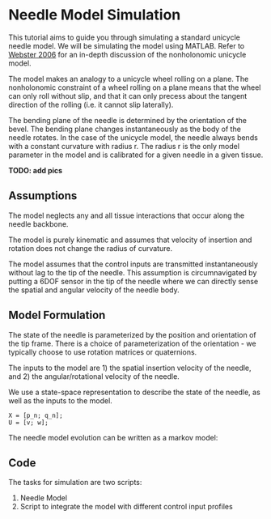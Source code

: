 # Needle Model Simulation

This tutorial aims to guide you through simulating a standard unicycle needle model. We will be simulating the model using MATLAB. Refer to [Webster 2006](http://research.vuse.vanderbilt.edu/MEDLab/sites/default/files/papers/WebsterJRR2006.pdf) for an in-depth discussion of the nonholonomic unicycle model.

The model makes an analogy to a unicycle wheel rolling on a plane. The nonholonomic constraint of a wheel rolling on a plane means that the wheel can only roll without slip, and that it can only precess about the tangent direction of the rolling (i.e. it cannot slip laterally).

The bending plane of the needle is determined by the orientation of the bevel. The bending plane changes instantaneously as the body of the needle rotates. In the case of the unicycle model, the needle always bends with a constant curvature with radius r. The radius r is the only model parameter in the model and is calibrated for a given needle in a given tissue.

**TODO: add pics**

## Assumptions

The model neglects any and all tissue interactions that occur along the needle backbone.

The model is purely kinematic and assumes that velocity of insertion and rotation does not change the radius of curvature.

The model assumes that the control inputs are transmitted instantaneously without lag to the tip of the needle. This assumption is circumnavigated by putting a 6DOF sensor in the tip of the needle where we can directly sense the spatial and angular velocity of the needle body.

## Model Formulation

The state of the needle is parameterized by the position and orientation of the tip frame. There is a choice of parameterization of the orientation - we typically choose to use rotation matrices or quaternions.

The inputs to the model are 1) the spatial insertion velocity of the needle, and 2) the angular/rotational velocity of the needle.

We use a state-space representation to describe the state of the needle, as well as the inputs to the model.

```
X = [p_n; q_n];
U = [v; w];
```

The needle model evolution can be written as a markov model:


## Code

The tasks for simulation are two scripts:
1. Needle Model
2. Script to integrate the model with different control input profiles
